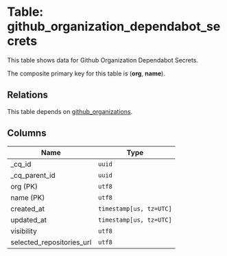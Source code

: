 # Table: github_organization_dependabot_secrets

This table shows data for Github Organization Dependabot Secrets.

The composite primary key for this table is (**org**, **name**).

## Relations

This table depends on [github_organizations](github_organizations.md).

## Columns

| Name          | Type          |
| ------------- | ------------- |
|_cq_id|`uuid`|
|_cq_parent_id|`uuid`|
|org (PK)|`utf8`|
|name (PK)|`utf8`|
|created_at|`timestamp[us, tz=UTC]`|
|updated_at|`timestamp[us, tz=UTC]`|
|visibility|`utf8`|
|selected_repositories_url|`utf8`|